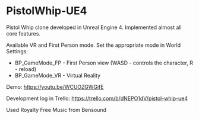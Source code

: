 # PistolWhip-UE4

Pistol Whip clone developed in Unreal Engine 4.
Implemented almost all core features.

Available VR and First Person mode. 
Set the appropriate mode in World Settings:
- BP_GameMode_FP - First Person view (WASD - controls the character, R - reload)
- BP_GameMode_VR - Virtual Reality

Demo: https://youtu.be/WCUOZGWGjfE

Development log in Trello: https://trello.com/b/dNEPO1dV/pistol-whip-ue4


Used Royalty Free Music from Bensound
